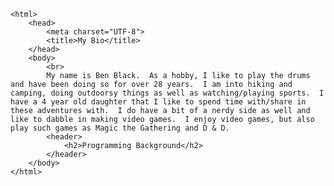 <!DOCTYPE html>
	<html>
		<head>
			<meta charset="UTF-8">
			<title>My Bio</title>
		</head>
		<body>
			<br>
			My name is Ben Black.  As a hobby, I like to play the drums and have been doing so for over 28 years.  I am into hiking and camping, doing outdoorsy things as well as watching/playing sports.  I have a 4 year old daughter that I like to spend time with/share in these adventures with.  I do have a bit of a nerdy side as well and like to dabble in making video games.  I enjoy video games, but also play such games as Magic the Gathering and D & D.
			<header>
				<h2>Programming Background</h2>
			</header>
		</body>
	</html>